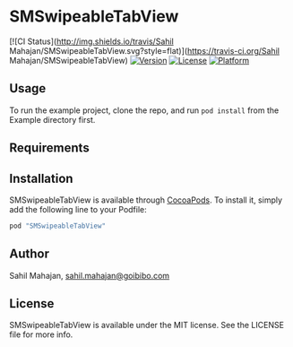 # SMSwipeableTabView

[![CI Status](http://img.shields.io/travis/Sahil Mahajan/SMSwipeableTabView.svg?style=flat)](https://travis-ci.org/Sahil Mahajan/SMSwipeableTabView)
[![Version](https://img.shields.io/cocoapods/v/SMSwipeableTabView.svg?style=flat)](http://cocoapods.org/pods/SMSwipeableTabView)
[![License](https://img.shields.io/cocoapods/l/SMSwipeableTabView.svg?style=flat)](http://cocoapods.org/pods/SMSwipeableTabView)
[![Platform](https://img.shields.io/cocoapods/p/SMSwipeableTabView.svg?style=flat)](http://cocoapods.org/pods/SMSwipeableTabView)

## Usage

To run the example project, clone the repo, and run `pod install` from the Example directory first.

## Requirements

## Installation

SMSwipeableTabView is available through [CocoaPods](http://cocoapods.org). To install
it, simply add the following line to your Podfile:

```ruby
pod "SMSwipeableTabView"
```

## Author

Sahil Mahajan, sahil.mahajan@goibibo.com

## License

SMSwipeableTabView is available under the MIT license. See the LICENSE file for more info.
